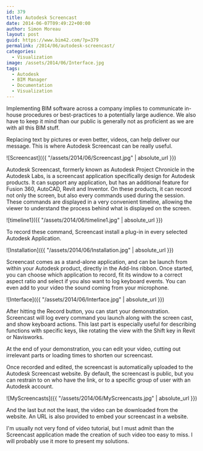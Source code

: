 ```yaml
---
id: 379
title: Autodesk Screencast
date: 2014-06-07T09:49:22+00:00
author: Simon Moreau
layout: post
guid: https://www.bim42.com/?p=379
permalink: /2014/06/autodesk-screencast/
categories:
  - Visualization
image: /assets/2014/06/Interface.jpg
tags:
  - Autodesk
  - BIM Manager
  - Documentation
  - Visualization
---
```

Implementing BIM software across a company implies to communicate in-house procedures or best-practices to a potentially large audience. We also have to keep it mind than our public is generally not as proficient as we are with all this BIM stuff.

Replacing text by pictures or even better, videos, can help deliver our message. This is where Autodesk Screencast can be really useful.

![Screencast]({{ "/assets/2014/06/Screencast.jpg" | absolute_url }})

Autodesk Screencast, formerly known as Autodesk Project Chronicle in the Autodesk Labs, is a screencast application specifically design for Autodesk products. It can support any application, but has an additional feature for Fusion 360, AutoCAD, Revit and Inventor. On these products, it can record not only the screen, but also every commands used during the session. These commands are displayed in a very convenient timeline, allowing the viewer to understand the process behind what is displayed on the screen.

![timeline1]({{ "/assets/2014/06/timeline1.jpg" | absolute_url }})

To record these command, Screencast install a plug-in in every selected Autodesk Application.

![Installation]({{ "/assets/2014/06/Installation.jpg" | absolute_url }})

Screencast comes as a stand-alone application, and can be launch from within your Autodesk product, directly in the Add-Ins ribbon. Once started, you can choose which application to record, fit its window to a correct aspect ratio and select if you also want to log keyboard events. You can even add to your video the sound coming from your microphone.

![Interface]({{ "/assets/2014/06/Interface.jpg" | absolute_url }})

After hitting the Record button, you can start your demonstration. Screencast will log every command you launch along with the screen cast, and show keyboard actions. This last part is especially useful for describing functions with specific keys, like rotating the view with the Shift key in Revit or Navisworks.

At the end of your demonstration, you can edit your video, cutting out irrelevant parts or loading times to shorten our screencast.

Once recorded and edited, the screencast is automatically uploaded to the Autodesk Screencast website. By default, the screencast is public, but you can restrain to on who have the link, or to a specific group of user with an Autodesk account.

![MyScreencasts]({{ "/assets/2014/06/MyScreencasts.jpg" | absolute_url }})

And the last but not the least, the video can be downloaded from the website. An URL is also provided to embed your screencast in a website.

I'm usually not very fond of video tutorial, but I must admit than the Screencast application made the creation of such video too easy to miss. I will probably use it more to present my solutions.